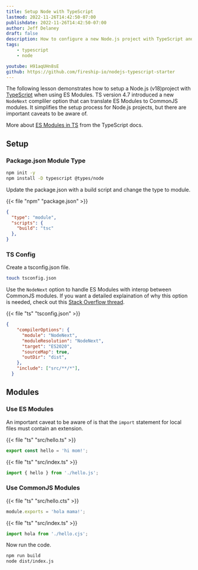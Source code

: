 ```yaml
---
title: Setup Node with TypeScript
lastmod: 2022-11-26T14:42:50-07:00
publishdate: 2022-11-26T14:42:50-07:00
author: Jeff Delaney
draft: false
description: How to configure a new Node.js project with TypeScript and ES Modules
tags: 
    - typescript
    - node

youtube: H91aqUHn8sE
github: https://github.com/fireship-io/nodejs-typescript-starter
---
```


The following lesson demonstrates how to setup a Node.js (v18)project with [TypeScript](https://www.typescriptlang.org) when using ES Modules. TS version 4.7 introduced a new `NodeNext` compliler option that can translate ES Modules to CommonJS modules. It simplifies the setup process for Node.js projects, but there are important caveats to be aware of.


More about [ES Modules in TS](https://www.typescriptlang.org/docs/handbook/esm-node.html) from the TypeScript docs.

## Setup

### Package.json Module Type

```bash
npm init -y
npm install -D typescript @types/node
```

Update the package.json with a build script and change the type to module. 

{{< file "npm" "package.json" >}}
```json
{
  "type": "module",
  "scripts": {
    "build": "tsc"
  },
}
```

### TS Config

Create a tsconfig.json file.

```bash
touch tsconfig.json
```

Use the `NodeNext` option to handle ES Modules with interop between CommonJS modules. If you want a detailed explaination of why this option is needed, check out this [Stack Overflow thread](https://stackoverflow.com/questions/71463698/why-we-need-nodenext-typescript-compiler-option-when-we-have-esnext). 

{{< file "ts" "tsconfig.json" >}}
```json
{
    "compilerOptions": {
      "module": "NodeNext",
      "moduleResolution": "NodeNext",
      "target": "ES2020",
      "sourceMap": true,
      "outDir": "dist",
    },
    "include": ["src/**/*"],
  }
```
## Modules

### Use ES Modules

An important caveat to be aware of is that the `import` statement for local files must contain an extension. 

{{< file "ts" "src/hello.ts" >}}
```ts
export const hello = 'hi mom!';
```

{{< file "ts" "src/index.ts" >}}
```ts
import { hello } from './hello.js';
```

### Use CommonJS Modules

{{< file "ts" "src/hello.cts" >}}
```ts
module.exports = 'hola mama!';
```

{{< file "ts" "src/index.ts" >}}
```ts
import hola from './hello.cjs';
```

Now run the code.

```bash
npm run build
node dist/index.js
```